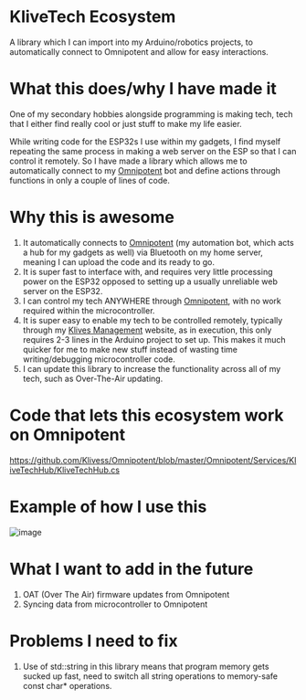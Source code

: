 # KliveTech Ecosystem
A library which I can import into my Arduino/robotics projects, to automatically connect to Omnipotent and allow for easy interactions.

# What this does/why I have made it

One of my secondary hobbies alongside programming is making tech, tech that I either find really cool or just stuff to make my life easier.

While writing code for the ESP32s I use within my gadgets, I find myself repeating the same process in making a web server on the ESP so that I can control it remotely. So I have made a library which allows me to automatically connect to my [Omnipotent](https://github.com/Klivess/Omnipotent) bot and define actions through functions in only a couple of lines of code.

# Why this is awesome
1. It automatically connects to [Omnipotent](https://github.com/Klivess/Omnipotent) (my automation bot, which acts a hub for my gadgets as well) via Bluetooth on my home server, meaning I can upload the code and its ready to go.
2. It is super fast to interface with, and requires very little processing power on the ESP32 opposed to setting up a usually unreliable web server on the ESP32.
3. I can control my tech ANYWHERE through [Omnipotent](https://github.com/Klivess/Omnipotent), with no work required within the microcontroller.
4. It is super easy to enable my tech to be controlled remotely, typically through my [Klives Management](https://github.com/Klivess/Klives-Management-Website) website, as in execution, this only requires 2-3 lines in the Arduino project to set up. This makes it much quicker for me to make new stuff instead of wasting time writing/debugging microcontroller code.
5. I can update this library to increase the functionality across all of my tech, such as Over-The-Air updating.

# Code that lets this ecosystem work on Omnipotent
https://github.com/Klivess/Omnipotent/blob/master/Omnipotent/Services/KliveTechHub/KliveTechHub.cs

# Example of how I use this

![image](https://github.com/user-attachments/assets/7777e260-daf3-47cc-85ee-7aa47fcc0ee9)

# What I want to add in the future
1. OAT (Over The Air) firmware updates from Omnipotent
2. Syncing data from microcontroller to Omnipotent

# Problems I need to fix
1. Use of std::string in this library means that program memory gets sucked up fast, need to switch all string operations to memory-safe const char* operations.
